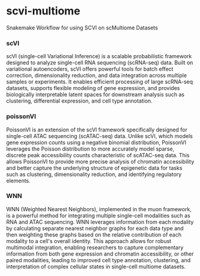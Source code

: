 # scvi-multiome
Snakemake Workflow for using SCVI on scMultiome Datasets


### scVI

scVI (single-cell Variational Inference) is a scalable probabilistic framework designed to analyze single-cell RNA sequencing (scRNA-seq) data. Built on variational autoencoders, scVI offers powerful tools for batch effect correction, dimensionality reduction, and data integration across multiple samples or experiments. It enables efficient processing of large scRNA-seq datasets, supports flexible modeling of gene expression, and provides biologically interpretable latent spaces for downstream analysis such as clustering, differential expression, and cell type annotation.

### poissonVI

PoissonVI is an extension of the scVI framework specifically designed for single-cell ATAC sequencing (scATAC-seq) data. Unlike scVI, which models gene expression counts using a negative binomial distribution, PoissonVI leverages the Poisson distribution to more accurately model sparse, discrete peak accessibility counts characteristic of scATAC-seq data. This allows PoissonVI to provide more precise analysis of chromatin accessibility and better capture the underlying structure of epigenetic data for tasks such as clustering, dimensionality reduction, and identifying regulatory elements.

### WNN

WNN (Weighted Nearest Neighbors), implemented in the muon framework, is a powerful method for integrating multiple single-cell modalities such as RNA and ATAC sequencing. WNN leverages information from each modality by calculating separate nearest neighbor graphs for each data type and then weighting these graphs based on the relative contribution of each modality to a cell's overall identity. This approach allows for robust multimodal integration, enabling researchers to capture complementary information from both gene expression and chromatin accessibility, or other paired modalities, leading to improved cell type annotation, clustering, and interpretation of complex cellular states in single-cell multiome datasets.
